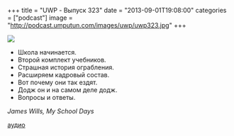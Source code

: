 +++
title = "UWP - Выпуск 323"
date = "2013-09-01T19:08:00"
categories = ["podcast"]
image = "http://podcast.umputun.com/images/uwp/uwp323.jpg"
+++

![](https://podcast.umputun.com/images/uwp/uwp323.jpg)

- Школа начинается.
- Второй комплект учебников.
- Страшная история ограбления.
- Расширяем кадровый состав.
- Вот почему они так ездят.
- Додж он и на самом деле додж.
- Вопросы и ответы.

_James Wills, My School Days_

[аудио](https://podcast.umputun.com/media/ump_podcast323.mp3)
<audio src="https://podcast.umputun.com/media/ump_podcast323.mp3" preload="none"></audio>